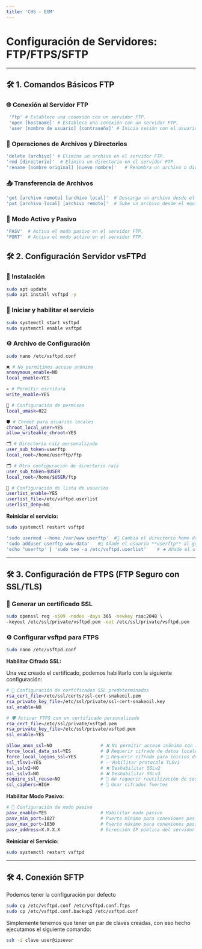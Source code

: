 ```yaml
---
title: 'CH5 - EGM'
---
```


# Configuración de Servidores: FTP/FTPS/SFTP 

---

## 🛠 1. Comandos Básicos FTP

### 🌐 Conexión al Servidor FTP

```sh
 'ftp' # Establece una conexión con un servidor FTP.
 'open [hostname]' # Establece una conexión con un servidor FTP. 
 'user [nombre de usuario] [contraseña]' # Inicia sesión con el usuario y contraseña proporcionados.
```

### 📂 Operaciones de Archivos y Directorios

```sh
'delete [archivo]' # Elimina un archivo en el servidor FTP.                                           
'rmd [directorio]'  # Elimina un directorio en el servidor FTP.                                        
'rename [nombre original] [nuevo nombre]'   # Renombra un archivo o directorio en el servidor FTP.                            
```

### 📤 Transferencia de Archivos

```sh
'get [archivo remoto] [archivo local]'  # Descarga un archivo desde el servidor FTP al equipo local.
'put [archivo local] [archivo remoto]'  # Sube un archivo desde el equipo local al servidor FTP.
```

### 🔄 Modo Activo y Pasivo

```sh
'PASV'  # Activa el modo pasivo en el servidor FTP.                                         
'PORT'  # Activa el modo activo en el servidor FTP.      
```

## 🛠 2. Configuración Servidor vsFTPd  

### 🔧 Instalación

```bash
sudo apt update
sudo apt install vsftpd -y
```

### 🚀 Iniciar y habilitar el servicio

```bash
sudo systemctl start vsftpd
sudo systemctl enable vsftpd
```

### ⚙️ Archivo de Configuración

```bash
sudo nano /etc/vsftpd.conf
```


```sh
❌ # No permitimos acceso anónimo
anonymous_enable=NO
local_enable=YES

✍️ # Permitir escritura
write_enable=YES

🌟 # Configuración de permisos
local_umask=022

🛡️ # Chroot para usuarios locales
chroot_local_user=YES
allow_writeable_chroot=YES

🗂️ # Directorio raíz personalizado
user_sub_token=userftp
local_root=/home/userftp/ftp

🗂️ # Otra configuración de directorio raíz
user_sub_token=$USER
local_root=/home/$USER/ftp

👥 # Configuración de lista de usuarios
userlist_enable=YES
userlist_file=/etc/vsftpd.userlist
userlist_deny=NO
```
   
**Reiniciar el servicio:**  

```bash
sudo systemctl restart vsftpd
```

```sh
'sudo usermod --home /var/www userftp'  #🏡 Cambia el directorio home del usuario **userftp** al directorio `/var/www`.                                
'sudo adduser userftp www-data'   #👥 Añade el usuario **userftp** al grupo **www-data** para asignar permisos de grupo.
'echo "userftp' | 'sudo tee -a /etc/vsftpd.userlist'    # ➕ Añade el usuario **userftp** a la lista de usuarios permitidos en **vsFTPd**.  
```

---

## 🛠 3. Configuración de FTPS (FTP Seguro con SSL/TLS)  

### 📄 Generar un certificado SSL

```bash
sudo openssl req -x509 -nodes -days 365 -newkey rsa:2048 \
-keyout /etc/ssl/private/vsftpd.pem -out /etc/ssl/private/vsftpd.pem
```

### ⚙️ Configurar vsftpd para FTPS  

```bash
sudo nano /etc/vsftpd.conf
```

**Habilitar Cifrado SSL:**

Una vez creado el certificado, podemos habilitarlo con la siguiente configuración:

```sh
# 📂 Configuración de certificados SSL predeterminados
rsa_cert_file=/etc/ssl/certs/ssl-cert-snakeoil.pem
rsa_private_key_file=/etc/ssl/private/ssl-cert-snakeoil.key
ssl_enable=NO

# 🛡️ Activar FTPS con un certificado personalizado
rsa_cert_file=/etc/ssl/private/vsftpd.pem
rsa_private_key_file=/etc/ssl/private/vsftpd.pem
ssl_enable=YES

allow_anon_ssl=NO                  # ❌ No permitir acceso anónimo con SSL
force_local_data_ssl=YES           # 🔒 Requerir cifrado de datos locales
force_local_logins_ssl=YES         # 🔐 Requerir cifrado para inicios de sesión
ssl_tlsv1=YES                      # ✅ Habilitar protocolo TLSv1
ssl_sslv2=NO                       # ❌ Deshabilitar SSLv2
ssl_sslv3=NO                       # ❌ Deshabilitar SSLv3
require_ssl_reuse=NO               # 🔄 No requerir reutilización de sesión SSL
ssl_ciphers=HIGH                   # 🔐 Usar cifrados fuertes
```

**Habilitar Modo Pasivo:** 

```sh
# 🔄 Configuración de modo pasivo
pasv_enable=YES                    # Habilitar modo pasivo
pasv_min_port=1027                 # Puerto mínimo para conexiones pasivas
pasv_max_port=1030                 # Puerto máximo para conexiones pasivas
pasv_address=X.X.X.X               # Dirección IP pública del servidor
```

**Reiniciar el Servicio:**

```bash
sudo systemctl restart vsftpd
```

---

## 🛠 4. Conexión SFTP

Podemos tener la configuración por defecto

```bash
sudo cp /etc/vsftpd.conf /etc/vsftpd.conf.ftps
sudo cp /etc/vsftpd.conf.backup2 /etc/vsftpd.conf
```

Simplemente tenemos que tener un par de claves creadas, con eso hecho ejecutamos el siguiente comando:

```bash
ssh -i clave user@ipsever
```